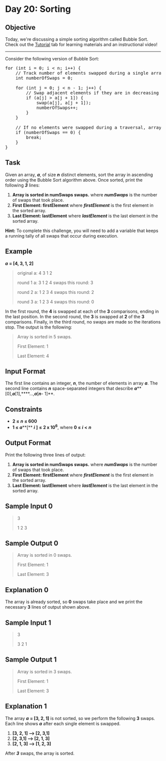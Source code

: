 # Day 20: Sorting

## Objective
Today, we're discussing a simple sorting algorithm called Bubble Sort. Check out the [Tutorial](https://www.hackerrank.com/challenges/30-sorting/topics) tab for learning materials and an instructional video!

<hr>

Consider the following version of Bubble Sort:

<pre>
for (int i = 0; i < n; i++) {
    // Track number of elements swapped during a single array traversal
    int numberOfSwaps = 0;
    
    for (int j = 0; j < n - 1; j++) {
        // Swap adjacent elements if they are in decreasing order
        if (a[j] > a[j + 1]) {
            swap(a[j], a[j + 1]);
            numberOfSwaps++;
        }
    }
    
    // If no elements were swapped during a traversal, array is sorted
    if (numberOfSwaps == 0) {
        break;
    }
}
</pre>

## Task

Given an array, ***a***, of size ***n*** distinct elements, sort the array in ascending order using the Bubble Sort algorithm above. Once sorted, print the following ***3*** lines:

1. **Array is sorted in numSwaps swaps.** 
where ***numSwaps*** is the number of swaps that took place.
2. **First Element: firstElement**
where ***firstElement*** is the first element in the sorted array.
3. **Last Element: lastElement** 
where ***lastElement*** is the last element in the sorted array. 

**Hint:** To complete this challenge, you will need to add a variable that keeps a running tally of all swaps that occur during execution.

## Example

***a*** **= [4, 3, 1, 2]**

> original a: 4 3 1 2
>
> round 1  a: 3 1 2 4 swaps this round: 3
>
> round 2  a: 1 2 3 4 swaps this round: 2
>
> round 3  a: 1 2 3 4 swaps this round: 0

In the first round, the **4** is swapped at each of the **3** comparisons, ending in the last position. In the second round, the **3** is swapped at **2** of the **3** comparisons. Finally, in the third round, no swaps are made so the iterations stop. The output is the following:

> Array is sorted in 5 swaps.
>
> First Element: 1
>
> Last Element: 4

## Input Format
The first line contains an integer, ***n***, the number of elements in array ***a***. 
The second line contains ***n*** space-separated integers that describe ***a*****[0],*****a*****[1],****...,*****a*****[*****n*****- 1]**.

## Constraints
* **2 ≤** ***n*** **≤ 600**
*  **1 ≤** ***a*****[** ***i*** **]** **≤** **2 x 10<sup>6</sub>**, where **0 ≤** ***i*** **<** ***n*** 

## Output Format
Print the following three lines of output:

1. **Array is sorted in numSwaps swaps.** 
where ***numSwaps*** is the number of swaps that took place.
2. **First Element: firstElement** 
where ***firstElement*** is the first element in the sorted array.
3. **Last Element: lastElement** 
where ***lastElement*** is the last element in the sorted array.

## Sample Input 0

> 3
>
> 1 2 3

## Sample Output 0
> Array is sorted in 0 swaps.
>
> First Element: 1
>
> Last Element: 3

## Explanation 0
The array is already sorted, so **0** swaps take place and we print the necessary **3** lines of output shown above.

## Sample Input 1
> 3
> 
> 3 2 1

## Sample Output 1
> Array is sorted in 3 swaps.
>
> First Element: 1
>
> Last Element: 3

## Explanation 1
The array ***a*** **= [3, 2, 1]** is not sorted, so we perform the following **3** swaps. Each line shows ***a*** after each single element is swapped.

1. **[3, 2, 1] ⟶ [2, 3,1]**
2. **[2, 3,1] ⟶ [2, 1, 3]**
3.  **[2, 1, 3] ⟶ [1, 2, 3]**

After ***3*** swaps, the array is sorted.
